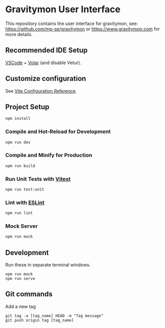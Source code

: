 # Gravitymon User Interface

This repository contains the user interface for gravitymon, see: https://github.com/mp-se/gravitymon or https://www.gravitymon.com for more details.

## Recommended IDE Setup

[VSCode](https://code.visualstudio.com/) + [Volar](https://marketplace.visualstudio.com/items?itemName=Vue.volar) (and disable Vetur).

## Customize configuration

See [Vite Configuration Reference](https://vitejs.dev/config/).

## Project Setup

```sh
npm install
```

### Compile and Hot-Reload for Development

```sh
npm run dev
```

### Compile and Minify for Production

```sh
npm run build
```

### Run Unit Tests with [Vitest](https://vitest.dev/)

```sh
npm run test:unit
```

### Lint with [ESLint](https://eslint.org/)

```sh
npm run lint
```

### Mock Server

```sh
npm run mock
```

## Development

Run these in separate terminal windows.

```
npm run mock
npm run serve
```

## Git commands


Add a new tag
```
git tag -a [tag_name] HEAD -m "Tag message"
git push origin tag [tag_name]
```